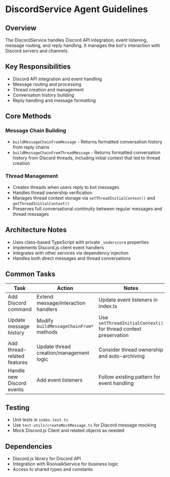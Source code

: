 # DiscordService Agent Guidelines

## Overview

The DiscordService handles Discord API integration, event listening, message routing, and reply handling. It manages the bot's interaction with Discord servers and channels.

## Key Responsibilities

- Discord API integration and event handling
- Message routing and processing
- Thread creation and management
- Conversation history building
- Reply handling and message formatting

## Core Methods

### Message Chain Building

- `buildMessageChainFromMessage` - Returns formatted conversation history from reply chains
- `buildMessageChainFromThreadMessage` - Returns formatted conversation history from Discord threads, including initial context that led to thread creation

### Thread Management

- Creates threads when users reply to bot messages
- Handles thread ownership verification
- Manages thread context storage via `setThreadInitialContext()` and `getThreadInitialContext()`
- Preserves full conversational continuity between regular messages and thread messages

## Architecture Notes

- Uses class-based TypeScript with private `_underscore` properties
- Implements Discord.js client event handlers
- Integrates with other services via dependency injection
- Handles both direct messages and thread conversations

## Common Tasks

| Task                        | Action                                  | Notes                                                           |
| --------------------------- | --------------------------------------- | --------------------------------------------------------------- |
| Add Discord command         | Extend message/interaction handlers     | Update event listeners in index.ts                              |
| Update message history      | Modify `buildMessageChainFrom*` methods | Use `setThreadInitialContext()` for thread context preservation |
| Add thread-related features | Update thread creation/management logic | Consider thread ownership and auto-archiving                    |
| Handle new Discord events   | Add event listeners                     | Follow existing pattern for event handling                      |

## Testing

- Unit tests in `index.test.ts`
- Use `test-utils/createMockMessage.ts` for Discord message mocking
- Mock Discord.js Client and related objects as needed

## Dependencies

- Discord.js library for Discord API
- Integration with RooivalkService for business logic
- Access to shared types and constants
